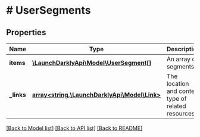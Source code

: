 # # UserSegments

## Properties

Name | Type | Description | Notes
------------ | ------------- | ------------- | -------------
**items** | [**\LaunchDarklyApi\Model\UserSegment[]**](UserSegment.md) | An array of segments |
**_links** | [**array<string,\LaunchDarklyApi\Model\Link>**](Link.md) | The location and content type of related resources |

[[Back to Model list]](../../README.md#models) [[Back to API list]](../../README.md#endpoints) [[Back to README]](../../README.md)

